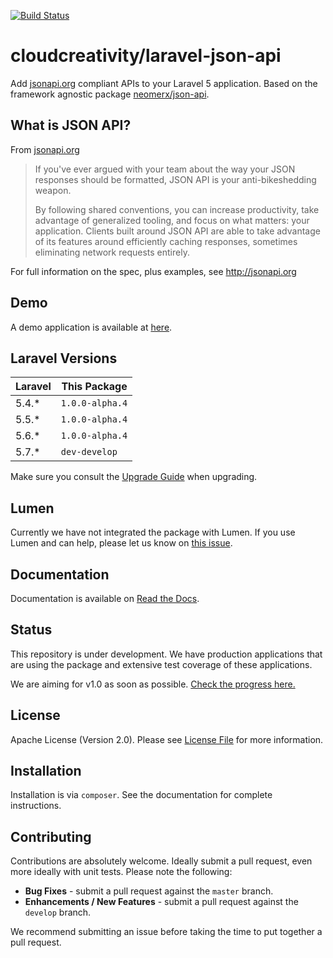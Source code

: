 [![Build Status](https://travis-ci.org/cloudcreativity/laravel-json-api.svg?branch=master)](https://travis-ci.org/cloudcreativity/laravel-json-api)

# cloudcreativity/laravel-json-api

Add [jsonapi.org](http://jsonapi.org) compliant APIs to your Laravel 5 application. 
Based on the framework agnostic package [neomerx/json-api](https://github.com/neomerx/json-api).

## What is JSON API?

From [jsonapi.org](http://jsonapi.org)

> If you've ever argued with your team about the way your JSON responses should be formatted, JSON API is your 
anti-bikeshedding weapon.
>
> By following shared conventions, you can increase productivity, take advantage of generalized tooling, and focus 
on what matters: your application. Clients built around JSON API are able to take advantage of its features around 
efficiently caching responses, sometimes eliminating network requests entirely.

For full information on the spec, plus examples, see http://jsonapi.org

## Demo

A demo application is available at [here](https://github.com/cloudcreativity/demo-laravel-json-api).

## Laravel Versions

| Laravel | This Package |
| --- | --- |
| 5.4.* | `1.0.0-alpha.4` |
| 5.5.* | `1.0.0-alpha.4` |
| 5.6.* | `1.0.0-alpha.4` |
| 5.7.* | `dev-develop` |

Make sure you consult the [Upgrade Guide](http://laravel-json-api.readthedocs.io/en/latest/upgrade/) when upgrading.

## Lumen

Currently we have not integrated the package with Lumen. If you use Lumen and can help, please let us know on
[this issue](https://github.com/cloudcreativity/laravel-json-api/issues/61).

## Documentation

Documentation is available on [Read the Docs](http://laravel-json-api.readthedocs.io/en/latest/).

## Status

This repository is under development. We have production applications that are using the package and extensive test
coverage of these applications.

We are aiming for v1.0 as soon as possible.
[Check the progress here.](https://github.com/cloudcreativity/laravel-json-api/milestone/2)

## License

Apache License (Version 2.0). Please see [License File](LICENSE) for more information.

## Installation

Installation is via `composer`. See the documentation for complete instructions.

## Contributing

Contributions are absolutely welcome. Ideally submit a pull request, even more ideally with unit tests. 
Please note the following:

* **Bug Fixes** - submit a pull request against the `master` branch.
* **Enhancements / New Features** - submit a pull request against the `develop` branch.

We recommend submitting an issue before taking the time to put together a pull request.
